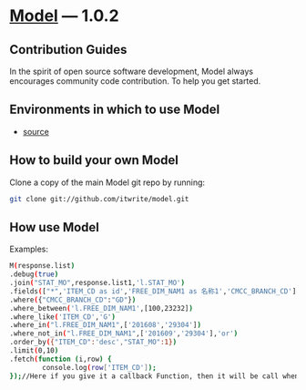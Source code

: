 [Model](https://github.com/itwrite/model/) — 1.0.2
==================================================

Contribution Guides
--------------------------------------

In the spirit of open source software development, Model always encourages community code contribution. To help you get started.


Environments in which to use Model
--------------------------------------

- [source](https://github.com/itwrite/js-model/blob/master/model-last.js)


How to build your own Model
----------------------------

Clone a copy of the main Model git repo by running:

```bash
git clone git://github.com/itwrite/model.git
```
How use Model
----------------------------

Examples:

```bash
M(response.list)
.debug(true)
.join("STAT_MO",response.list1,'l.STAT_MO')
.fields(["*",'ITEM_CD as id','FREE_DIM_NAM1 as 名称1','CMCC_BRANCH_CD'])
.where({"CMCC_BRANCH_CD":"GD"})
.where_between('l.FREE_DIM_NAM1',[100,23232])
.where_like('ITEM_CD','G')
.where_in("l.FREE_DIM_NAM1",['201608','29304'])
.where_not_in("l.FREE_DIM_NAM1",['201609','29304'],'or')
.order_by({"ITEM_CD":'desc',"STAT_MO":1})
.limit(0,10)
.fetch(function (i,row) {
        console.log(row['ITEM_CD']);
});//Here if you give it a callback Function, then it will be call when foreach very item of result;
```
